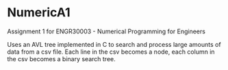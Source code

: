 # NumericA1
Assignment 1 for ENGR30003 - Numerical Programming for Engineers

Uses an AVL tree implemented in C to search and process large amounts of data from a csv file. Each line in the csv becomes a node, each column in the csv becomes a binary search tree.
